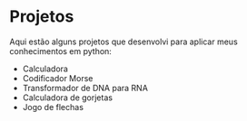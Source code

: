 # Projetos

Aqui estão alguns projetos que desenvolvi para aplicar meus conhecimentos em python:
- Calculadora
- Codificador Morse
- Transformador de DNA para RNA
- Calculadora de gorjetas
- Jogo de flechas
